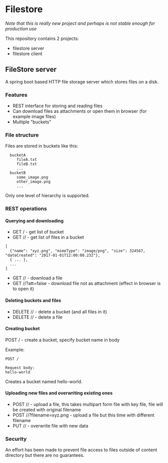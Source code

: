 # Filestore

_Note that this is really new project and perhaps is not stable enough for production use_

This repository contains 2 projects:

* filestore server
* filestore client

## FileStore server

A spring boot based HTTP file storage server which stores files on a disk.

### Features

* REST interface for storing and reading files
* Can download files as attachments or open them in browser (for example image files)
* Multiple "buckets"

### File structure

Files are stored in buckets like this:

```
  bucketA
     fileA.txt
     fileB.txt
     ...
  bucketB
     some_image.png
     other_image.png
     ...
```

Only one level of hierarchy is supported.

### REST operations

#### Querying and downloading

* GET / - get list of bucket
* GET /<bucket-name>/ - get list of files in a bucket
```
[
  {"name": "xyz.png", "mimeType": "image/png", "size": 324567, "dateCreated": "2017-01-01T12:00:00.232"},
  { ... },
  ...
]
```

* GET /<bucket-name>/<file-name> - download a file
* GET /<bucket-name>/<file-name>?att=false - download file not as attachment (effect in browser is to open it)

#### Deleting buckets and files

* DELETE /<bucket-name>/ - delete a bucket (and all files in it)
* DELETE /<bucket-name>/<file-name> - delete a file

#### Creating bucket

POST / - create a bucket, specify bucket name in body

Example:

  ```
  POST /
  
  Request body:
  hello-world
  ```
  
Creates a bucket named hello-world.

#### Uploading new files and overwriting existing ones  

* POST /<bucket-name>/ - upload a file, this takes multipart form file with key file, file will be created with original filename
* POST /<bucket-name>/?filename=xyz.png - upload a file but this time with different filename
* PUT /<bucket-name>/<file-name> - overwrite file with new data
  
### Security

An effort has been made to prevent file access to files outside of content directory but there are no guarantees.
